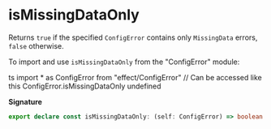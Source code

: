 # isMissingDataOnly

Returns `true` if the specified `ConfigError` contains only `MissingData` errors, `false` otherwise.

To import and use `isMissingDataOnly` from the "ConfigError" module:

ts
import \* as ConfigError from "effect/ConfigError"
// Can be accessed like this
ConfigError.isMissingDataOnly
undefined

**Signature**

```ts
export declare const isMissingDataOnly: (self: ConfigError) => boolean
```
